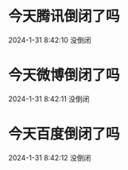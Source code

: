 # 今天腾讯倒闭了吗

2024-1-31 8:42:10 没倒闭

# 今天微博倒闭了吗

2024-1-31 8:42:11 没倒闭

# 今天百度倒闭了吗

2024-1-31 8:42:12 没倒闭

